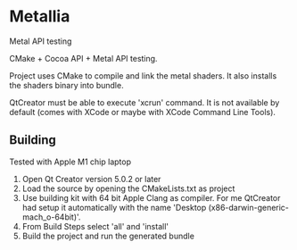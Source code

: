 # Metallia
Metal API testing

CMake + Cocoa API + Metal API testing.

Project uses CMake to compile and link the metal shaders. It also installs the
shaders binary into bundle.

QtCreator must be able to execute 'xcrun' command. It is not available by
default (comes with XCode or maybe with XCode Command Line Tools).

## Building

Tested with Apple M1 chip laptop

1) Open  Qt Creator version 5.0.2 or later
2) Load the source by opening the CMakeLists.txt as project
3) Use building kit with 64 bit Apple Clang as compiler. For me QtCreator had 
   setup it automatically with the name 'Desktop (x86-darwin-generic-mach_o-64bit)'.
4) From Build Steps select 'all' and 'install'
5) Build the project and run the generated bundle